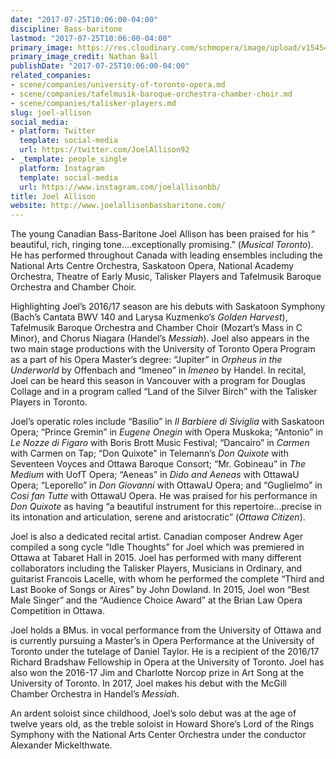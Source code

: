 ```yaml
---
date: "2017-07-25T10:06:00-04:00"
discipline: Bass-baritone
lastmod: "2017-07-25T10:06:00-04:00"
primary_image: https://res.cloudinary.com/schmopera/image/upload/v1545409169/media/webhook-uploads/1500991376206/joel-allison-headshot-2_orig.jpg.jpg
primary_image_credit: Nathan Ball
publishDate: "2017-07-25T10:06:00-04:00"
related_companies:
- scene/companies/university-of-toronto-opera.md
- scene/companies/tafelmusik-baroque-orchestra-chamber-choir.md
- scene/companies/talisker-players.md
slug: joel-allison
social_media:
- platform: Twitter
  template: social-media
  url: https://twitter.com/JoelAllison92
- _template: people_single
  platform: Instagram
  template: social-media
  url: https://www.instagram.com/joelallisonbb/
title: Joel Allison
website: http://www.joelallisonbassbaritone.com/
---
```


The young Canadian Bass-Baritone Joel Allison has been praised for his “ beautiful, rich, ringing tone….exceptionally promising.” (*Musical Toronto*). He has performed throughout Canada with leading ensembles including the National Arts Centre Orchestra, Saskatoon Opera, National Academy Orchestra, Theatre of Early Music, Talisker Players and Tafelmusik Baroque Orchestra and Chamber Choir.

Highlighting Joel’s 2016/17 season are his debuts with Saskatoon Symphony (Bach’s Cantata BWV 140 and Larysa Kuzmenko’s *Golden Harvest*), Tafelmusik Baroque Orchestra and Chamber Choir (Mozart’s Mass in C Minor), and Chorus Niagara (Handel’s *Messiah*). Joel also appears in the two main stage productions with the University of Toronto Opera Program as a part of his Opera Master’s degree: “Jupiter” in *Orpheus in the Underworld* by Offenbach and “Imeneo” in *Imeneo* by Handel. In recital, Joel can be heard this season in Vancouver with a program for Douglas Collage and in a program called “Land of the Silver Birch” with the Talisker Players in Toronto.

Joel’s operatic roles include “Basilio” in *Il Barbiere di Siviglia* with Saskatoon Opera; “Prince Gremin” in *Eugene Onegin* with Opera Muskoka; “Antonio” in *Le Nozze di Figaro* with Boris Brott Music Festival; “Dancairo” in *Carmen* with Carmen on Tap; “Don Quixote” in Telemann’s *Don Quixote* with Seventeen Voyces and Ottawa Baroque Consort; “Mr. Gobineau” in *The Medium* with UofT Opera; “Aeneas” in *Dido and Aeneas* with OttawaU Opera; “Leporello” in *Don Giovanni* with OttawaU Opera; and “Guglielmo” in *Cosi fan Tutte* with OttawaU Opera. He was praised for his performance in *Don Quixote* as having “a beautiful instrument for this repertoire…precise in its intonation and articulation, serene and aristocratic” (*Ottawa Citizen*).

Joel is also a dedicated recital artist. Canadian composer Andrew Ager compiled a song cycle “Idle Thoughts” for Joel which was premiered in Ottawa at Tabaret Hall in 2015. Joel has performed with many different collaborators including the Talisker Players, Musicians in Ordinary, and guitarist Francois Lacelle, with whom he performed the complete “Third and Last Booke of Songs or Aires” by John Dowland. In 2015, Joel won “Best Male Singer” and the “Audience Choice Award” at the Brian Law Opera Competition in Ottawa.

Joel holds a BMus. in vocal performance from the University of Ottawa and is currently pursuing a Master’s in Opera Performance at the University of Toronto under the tutelage of Daniel Taylor. He is a recipient of the 2016/17 Richard Bradshaw Fellowship in Opera at the University of Toronto. Joel has also won the 2016-17 Jim and Charlotte Norcop prize in Art Song at the University of Toronto. In 2017, Joel makes his debut with the McGill Chamber Orchestra in Handel’s *Messiah*.

An ardent soloist since childhood, Joel’s solo debut was at the age of twelve years old, as the treble soloist in Howard Shore’s Lord of the Rings Symphony with the National Arts Center Orchestra under the conductor Alexander Mickelthwate.
